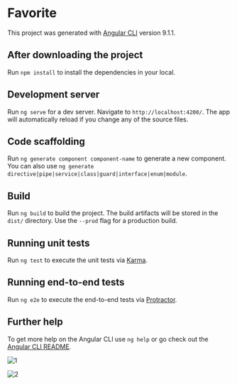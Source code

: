 # Favorite

This project was generated with [Angular CLI](https://github.com/angular/angular-cli) version 9.1.1.

## After downloading the project

Run `npm install` to install the dependencies in your local. 

## Development server

Run `ng serve` for a dev server. Navigate to `http://localhost:4200/`. The app will automatically reload if you change any of the source files.

## Code scaffolding

Run `ng generate component component-name` to generate a new component. You can also use `ng generate directive|pipe|service|class|guard|interface|enum|module`.

## Build

Run `ng build` to build the project. The build artifacts will be stored in the `dist/` directory. Use the `--prod` flag for a production build.

## Running unit tests

Run `ng test` to execute the unit tests via [Karma](https://karma-runner.github.io).

## Running end-to-end tests

Run `ng e2e` to execute the end-to-end tests via [Protractor](http://www.protractortest.org/).

## Further help

To get more help on the Angular CLI use `ng help` or go check out the [Angular CLI README](https://github.com/angular/angular-cli/blob/master/README.md).

![1](https://user-images.githubusercontent.com/37022051/92476188-39f02400-f1e7-11ea-8c28-9347e0192b82.png)

![2](https://user-images.githubusercontent.com/37022051/92476297-64da7800-f1e7-11ea-8d2a-e6ce53661168.png)
